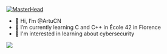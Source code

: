[![MasterHead](https://www.google.com/url?sa=i&url=https%3A%2F%2Fwww.icegif.com%2Fhacker-39%2F&psig=AOvVaw1VwG1QZ_aZeCYM-vtIlSiB&ust=1716124060219000&source=images&cd=vfe&opi=89978449&ved=0CBEQjRxqFwoTCJioqLuil4YDFQAAAAAdAAAAABAE)](https://github.com/ArtuCN)



- 👋 Hi, I’m @ArtuCN
- 🌱 I’m currently learning C and C++ in École 42 in Florence
- 🤖 I'm interested in learning about cybersecurity

  
<picture>
  <source
    srcset="https://github-readme-stats.vercel.app/api?username=ArtuCN&show_icons=true&theme=midnight-purple"
    media="(prefers-color-scheme: dark)"
  />
  <source
    srcset="https://github-readme-stats.vercel.app/api?username=ArtuCN&show_icons=true"
    media="(prefers-color-scheme: light), (prefers-color-scheme: no-preference)"
  />
  <img src="https://github-readme-stats.vercel.app/api?username=ArtuCN&show_icons=true" />
</picture>


